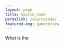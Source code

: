 ```yaml
---
layout: page
title: Source_Code
permalink: /sourcecode/
featured-img: gamereview
---
```


What is the 
